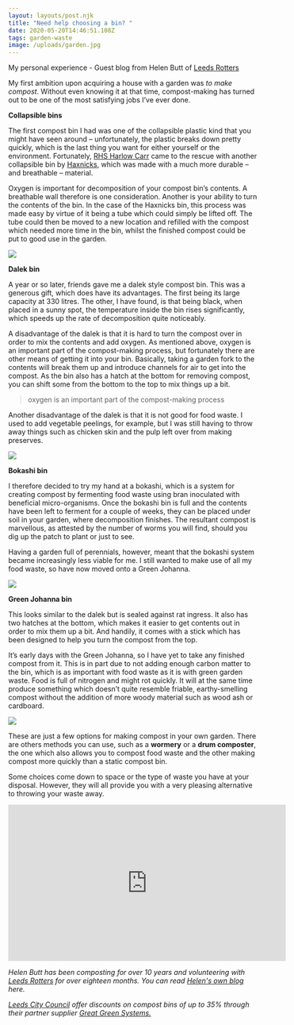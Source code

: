 ```yaml
---
layout: layouts/post.njk
title: "Need help choosing a bin? "
date: 2020-05-20T14:46:51.108Z
tags: garden-waste
image: /uploads/garden.jpg
---
```

My personal experience - Guest blog from Helen Butt of [Leeds Rotters](https://www.facebook.com/leedsrotters/)

My first ambition upon acquiring a house with a garden was *to make compost*. Without even knowing it at that time, compost-making has turned out to be one of the most satisfying jobs I’ve ever done.

**Collapsible bins**

The first compost bin I had was one of the collapsible plastic kind that you might have seen around – unfortunately, the plastic breaks down pretty quickly, which is the last thing you want for either yourself or the environment. Fortunately, [RHS Harlow Carr](https://www.rhs.org.uk/gardens/harlow-carr) came to the rescue with another collapsible bin by [Haxnicks](https://www.haxnicks.co.uk/garden-products/composting), which was made with a much more durable – and breathable – material.

Oxygen is important for decomposition of your compost bin’s contents. A breathable wall therefore is one consideration. Another is your ability to turn the contents of the bin. In the case of the Haxnicks bin, this process was made easy by virtue of it being a tube which could simply be lifted off. The tube could then be moved to a new location and refilled with the compost which needed more time in the bin, whilst the finished compost could be put to good use in the garden.

![](/uploads/collapsible.jpg)

**Dalek bin**

A year or so later, friends gave me a dalek style compost bin. This was a generous gift, which does have its advantages. The first being its large capacity at 330 litres. The other, I have found, is that being black, when placed in a sunny spot, the temperature inside the bin rises significantly, which speeds up the rate of decomposition quite noticeably.

A disadvantage of the dalek is that it is hard to turn the compost over in order to mix the contents and add oxygen. As mentioned above, oxygen is an important part of the compost-making process, but fortunately there are other means of getting it into your bin. Basically, taking a garden fork to the contents will break them up and introduce channels for air to get into the compost. As the bin also has a hatch at the bottom for removing compost, you can shift some from the bottom to the top to mix things up a bit.

> oxygen is an important part of the compost-making process

Another disadvantage of the dalek is that it is not good for food waste. I used to add vegetable peelings, for example, but I was still having to throw away things such as chicken skin and the pulp left over from making preserves.

![](/uploads/garden.jpg)

**Bokashi bin**

I therefore decided to try my hand at a bokashi, which is a system for creating compost by fermenting food waste using bran inoculated with beneficial micro-organisms. Once the bokashi bin is full and the contents have been left to ferment for a couple of weeks, they can be placed under soil in your garden, where decomposition finishes. The resultant compost is marvellous, as attested by the number of worms you will find, should you dig up the patch to plant or just to see.

Having a garden full of perennials, however, meant that the bokashi system became increasingly less viable for me. I still wanted to make use of all my food waste, so have now moved onto a Green Johanna.

![](/uploads/bokashi.jpg)

**Green Johanna bin**

This looks similar to the dalek but is sealed against rat ingress. It also has two hatches at the bottom, which makes it easier to get contents out in order to mix them up a bit. And handily, it comes with a stick which has been designed to help you turn the compost from the top.

It’s early days with the Green Johanna, so I have yet to take any finished compost from it. This is in part due to not adding enough carbon matter to the bin, which is as important with food waste as it is with green garden waste. Food is full of nitrogen and might rot quickly. It will at the same time produce something which doesn’t quite resemble friable, earthy-smelling compost without the addition of more woody material such as wood ash or cardboard.

![](/uploads/green-johanna.jpg)

These are just a few options for making compost in your own garden. There are others methods you can use, such as a **wormery** or a **drum composter**, the one which also allows you to compost food waste and the other making compost more quickly than a static compost bin.

Some choices come down to space or the type of waste you have at your disposal. However, they will all provide you with a very pleasing alternative to throwing your waste away.

<!--StartFragment-->

<iframe width="560" height="315" src="https://www.youtube.com/embed/ONhJJRf77RY" frameborder="0" allow="accelerometer; autoplay; encrypted-media; gyroscope; picture-in-picture" allowfullscreen></iframe>

*Helen Butt has been composting for over 10 years and volunteering with [Leeds Rotters](http://leedsrotters.org.uk/) for over eighteen months. You can read [Helen's own blog](http://silverbells2012.wordpress.com/) here.*

*[Leeds City Council](https://www.leeds.gov.uk/residents/bins-and-recycling/composting) offer discounts on compost bins of up to 35% through their partner supplier [Great Green Systems.](https://www.greatgreensystems.com/shop/local-council-deals?rv)*

<!--EndFragment-->

<!--EndFragment-->